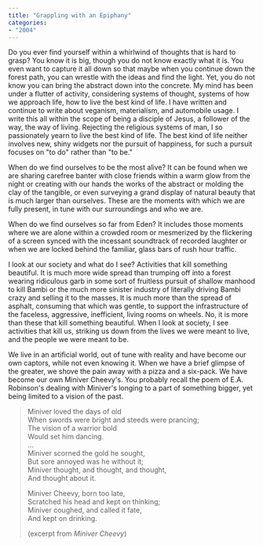 ```yaml
---
title: "Grappling with an Epiphany"
categories:
- "2004"
---
```


Do you ever find yourself within a whirlwind of thoughts that is hard to grasp? You know it is big, though you do not know exactly what it is. You even want to capture it all down so that maybe when you continue down the forest path, you can wrestle with the ideas and find the light. Yet, you do not know you can bring the abstract down into the concrete. My mind has been under a flutter of activity, considering systems of thought, systems of how we approach life, how to live the best kind of life. I have written and continue to write about veganism, materialism, and automobile usage. I write this all within the scope of being a disciple of Jesus, a follower of the way, the way of living. Rejecting the religious systems of man, I so passionately yearn to live the best kind of life. The best kind of life neither involves new, shiny widgets nor the pursuit of happiness, for such a pursuit focuses on "to do" rather than "to be."

When do we find ourselves to be the most alive? It can be found when we are sharing carefree banter with close friends within a warm glow from the night or creating with our hands the works of the abstract or molding the clay of the tangible, or even surveying a grand display of natural beauty that is much larger than ourselves. These are the moments with which we are fully present, in tune with our surroundings and who we are.

When do we find ourselves so far from Eden? It includes those moments where we are alone within a crowded room or mesmerized by the flickering of a screen synced with the incessant soundtrack of recorded laughter or when we are locked behind the familiar, glass bars of rush hour traffic.

I look at our society and what do I see? Activities that kill something beautiful. It is much more wide spread than trumping off into a forest wearing ridiculous garb in some sort of fruitless pursuit of shallow manhood to kill Bambi or the much more sinister industry of literally driving Bambi crazy and selling it to the masses. It is much more than the spread of asphalt, consuming that which was gentle, to support the infrastructure of the faceless, aggressive, inefficient, living rooms on wheels. No, it is more than these that kill something beautiful. When I look at society, I see activities that kill us, striking us down from the lives we were meant to live, and the people we were meant to be.

We live in an artificial world, out of tune with reality and have become our own captors, while not even knowing it. When we have a brief glimpse of the greater, we shove the pain away with a pizza and a six-pack. We have become our own Miniver Cheevy's. You probably recall the poem of E.A. Robinson's dealing with Miniver's longing to a part of something bigger, yet being limited to a vision of the past.

> Miniver loved the days of old    
> When swords were bright and steeds were prancing;    
> The vision of a warrior bold    
> Would set him dancing.    
> ...    
> Miniver scorned the gold he sought,    
> But sore annoyed was he without it;    
> Miniver thought, and thought, and thought,    
> And thought about it.    
>     
> Miniver Cheevy, born too late,    
> Scratched his head and kept on thinking;    
> Miniver coughed, and called it fate,    
> And kept on drinking.    
>    
> (excerpt from *Miniver Cheevy*)    